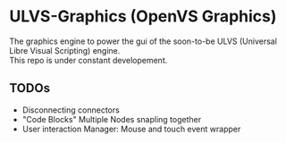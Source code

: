 # ULVS-Graphics (OpenVS Graphics)

The graphics engine to power the gui of the
 soon-to-be ULVS (Universal Libre Visual Scripting)
engine.  
This repo is under constant developement.

## TODOs

- Disconnecting connectors
- "Code Blocks" Multiple Nodes snapling together
- User interaction Manager: Mouse and touch event wrapper
